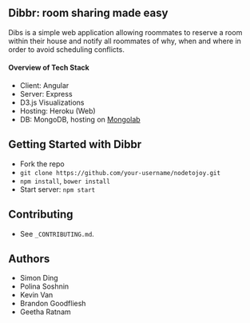 Dibbr: room sharing made easy
--------

Dibs is a simple web application allowing roommates to reserve a room within their house and notify all roommates of why, when and where in order to avoid scheduling conflicts.

#### Overview of Tech Stack

- Client: Angular
- Server: Express
- D3.js Visualizations
- Hosting: Heroku (Web)
- DB: MongoDB, hosting on [Mongolab](https://mongolab.com/)

Getting Started with Dibbr
-----------------

- Fork the repo
- `git clone https://github.com/your-username/nodetojoy.git`
- `npm install`, `bower install`
- Start server: `npm start`

Contributing
-------------------

- See `_CONTRIBUTING.md`.

Authors
-------------------

- Simon Ding
- Polina Soshnin
- Kevin Van
- Brandon Goodfliesh
- Geetha Ratnam
 		
